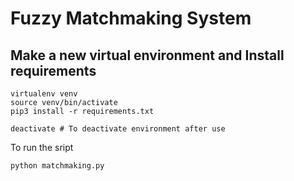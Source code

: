 # Fuzzy Matchmaking System

## Make a new virtual environment and Install requirements

``` shell
virtualenv venv
source venv/bin/activate
pip3 install -r requirements.txt

deactivate # To deactivate environment after use
```

To run the sript

``` shell
python matchmaking.py
```

